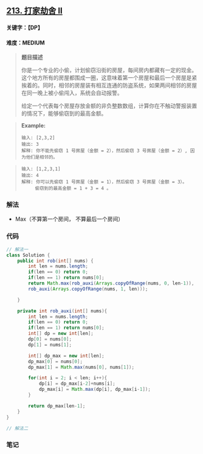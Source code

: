 ## [213. 打家劫舍 II](https://leetcode-cn.com/problems/house-robber-ii/)

#### 关键字：【DP】

#### 难度：MEDIUM

> **题目描述**
>
> 你是一个专业的小偷，计划偷窃沿街的房屋，每间房内都藏有一定的现金。这个地方所有的房屋都围成一圈，这意味着第一个房屋和最后一个房屋是紧挨着的。同时，相邻的房屋装有相互连通的防盗系统，如果两间相邻的房屋在同一晚上被小偷闯入，系统会自动报警。
>
> 给定一个代表每个房屋存放金额的非负整数数组，计算你在不触动警报装置的情况下，能够偷窃到的最高金额。
>

> 
>
> **Example:**
>
> ```
> 输入: [2,3,2]
> 输出: 3
> 解释: 你不能先偷窃 1 号房屋（金额 = 2），然后偷窃 3 号房屋（金额 = 2）, 因为他们是相邻的。
> ```

> ```
> 输入: [1,2,3,1]
> 输出: 4
> 解释: 你可以先偷窃 1 号房屋（金额 = 1），然后偷窃 3 号房屋（金额 = 3）。
>      偷窃到的最高金额 = 1 + 3 = 4 。
> ```


### 解法

- Max（不算第一个房间， 不算最后一个房间）

### 代码

```java
// 解法一
class Solution {
    public int rob(int[] nums) {
        int len = nums.length;
        if(len == 0) return 0;
        if(len == 1) return nums[0];
        return Math.max(rob_auxi(Arrays.copyOfRange(nums, 0, len-1)),
        rob_auxi(Arrays.copyOfRange(nums, 1, len)));

    }

    private int rob_auxi(int[] nums){
        int len = nums.length;
        if(len == 0) return 0;
        if(len == 1) return nums[0];
        int[] dp = new int[len];
        dp[0] = nums[0];
        dp[1] = nums[1];

        int[] dp_max = new int[len];
        dp_max[0] = nums[0];
        dp_max[1] = Math.max(nums[0], nums[1]);

        for(int i = 2; i < len; i++){
            dp[i] = dp_max[i-2]+nums[i];
            dp_max[i] = Math.max(dp[i], dp_max[i-1]);
        }

        return dp_max[len-1];
    }
}
```

```java
// 解法二

```



### 笔记

